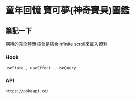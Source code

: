# 童年回憶 寶可夢(~~神奇寶貝~~)圖鑑

## 筆記一下

期待的完全體應該會是結合infinite scroll來載入資料

### Hook
```
useState , useEffect , useQuery
```

### API
```
https://pokeapi.co/
```
